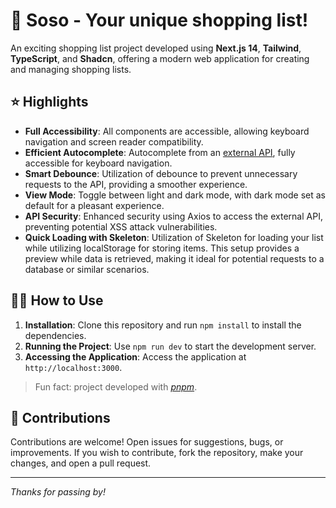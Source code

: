 # 🛒 Soso - Your unique shopping list!

An exciting shopping list project developed using **Next.js 14**, **Tailwind**, **TypeScript**, and **Shadcn**, offering a modern web application for creating and managing shopping lists.

## ⭐️ Highlights

- **Full Accessibility**: All components are accessible, allowing keyboard navigation and screen reader compatibility.
- **Efficient Autocomplete**: Autocomplete from an [external API](https://api.frontendeval.com/fake/food/mi), fully accessible for keyboard navigation.
- **Smart Debounce**: Utilization of debounce to prevent unnecessary requests to the API, providing a smoother experience.
- **View Mode**: Toggle between light and dark mode, with dark mode set as default for a pleasant experience.
- **API Security**: Enhanced security using Axios to access the external API, preventing potential XSS attack vulnerabilities.
- **Quick Loading with Skeleton**: Utilization of Skeleton for loading your list while utilizing localStorage for storing items. This setup provides a preview while data is retrieved, making it ideal for potential requests to a database or similar scenarios.

## 👨‍💻 How to Use

1. **Installation**: Clone this repository and run `npm install` to install the dependencies.
2. **Running the Project**: Use `npm run dev` to start the development server.
3. **Accessing the Application**: Access the application at `http://localhost:3000`.

> Fun fact: project developed with [_pnpm_](https://pnpm.io).

## 🤝 Contributions

Contributions are welcome! Open issues for suggestions, bugs, or improvements. If you wish to contribute, fork the repository, make your changes, and open a pull request.

---

_Thanks for passing by!_
